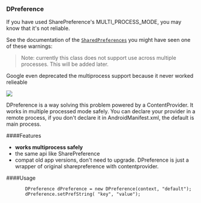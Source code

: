 ### DPreference
If you have used SharePreference's MULTI_PROCESS_MODE, you may know that it's not reliable.

See the documentation of the [`SharedPreferences`](http://developer.android.com/reference/android/content/SharedPreferences.html) you might have seen one of these warnings:
>Note: currently this class does not support use across multiple processes. This will be added later.

Google even deprecated the multiprocess support because it never worked relieable

[![](https://cloud.githubusercontent.com/assets/1096485/9793296/110575d2-57e5-11e5-9728-34d3597771b8.png)](http://developer.android.com/reference/android/content/Context.html#MODE_MULTI_PROCESS)

DPreference is a way solving this problem powered by a ContentProvider. It works in multiple processed mode safely. You can declare your provider in a remote process, if you don't declare it in AndroidManifest.xml, the default is main process.

####Features
- **works multiprocess safely**
- the same api like SharePreference
- compat old app versions, don't need to upgrade.
  DPreference is just a wrapper of original sharepreference with contentprovider.

####Usage
```
       DPreference dPreference = new DPreference(context, "default");
       dPreference.setPrefString( "key", "value");

```

